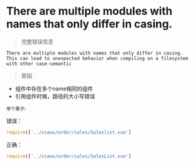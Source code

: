 # There are multiple modules with names that only differ in casing.

> 完整错误信息

```
There are multiple modules with names that only differ in casing.
This can lead to unexpected behavior when compiling on a filesystem with other case-semantic
```

> 原因

- 组件中存在多个name相同的组件
- 引用组件时候，路径的大小写错误

`举个栗子`:

错误：

```js
require(['../views/order/sales/Saleslist.vue']
```

正确：

```js
require(['../views/order/sales/SalesList.vue']
```

